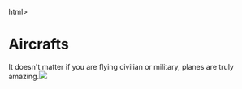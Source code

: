 <!DOCTYPE html>


html>
  <body>
    <h1> Aircrafts </h1>
        <p> It doesn't matter if you are flying civilian or military, planes are truly amazing.<img src="G550_Jet.jpg"  alt"Trulli" width"500" height"333">
  </body
</html>

